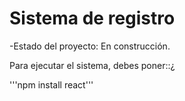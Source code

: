 <h1>Sistema de registro</h1>

-Estado del proyecto: En construcción.

Para ejecutar el sistema, debes poner::¿

'''npm install react'''
